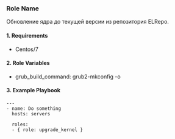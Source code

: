 ### Role Name

Обновление ядра до текущей версии из репозитория ELRepo.

#### 1. Requirements

- Centos/7

#### 2. Role Variables

- grub_build_command: grub2-mkconfig -o

#### 3. Example Playbook

```
---
- name: Do something
  hosts: servers

  roles:
  - { role: upgrade_kernel }
  ```